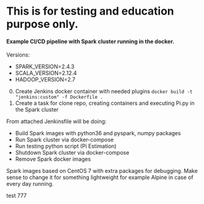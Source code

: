 # This is for testing and education purpose only.
#### Example CI/CD pipeline with Spark cluster running in the docker.

Versions:
- SPARK_VERSION=2.4.3
- SCALA_VERSION=2.12.4
- HADOOP_VERSION=2.7

0) Create Jenkins docker container with needed plugins 
  `docker build -t "jenkins:custom" -f Dockerfile .`
1) Create a task for clone repo, creating containers and executing Pi.py in the Spark cluster 

From attached Jenkinsfile will be doing:
* Build Spark images with python36 and pyspark, numpy packages
* Run Spark cluster via docker-compose
* Run testing python script (Pi Estimation)
* Shutdown Spark cluster via docker-compose
* Remove Spark docker images

Spark images based on CentOS 7 with extra packages for debugging. Make sense to change it for something lightweight for example Alpine in case of every day running.

test 777
